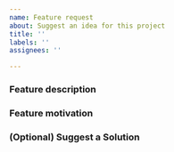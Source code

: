 ```yaml
---
name: Feature request
about: Suggest an idea for this project
title: ''
labels: ''
assignees: ''

---
```


<!-- Please search existing issues to avoid creating duplicates -->

### Feature description

<!-- Describe the feature you'd like -->

### Feature motivation

<!-- Why do you want this? -->

### (Optional) Suggest a Solution

<!--
  How do you think we should implement this feature? 
  Things to address include:
    * Details of the technical implementation
    * Tradeoffs made in design decisions
    * Caveats and considerations for the future
-->
